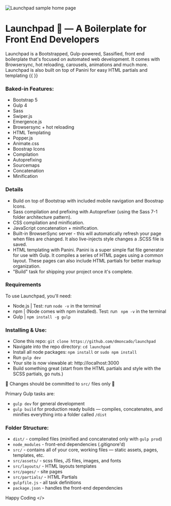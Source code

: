 ![Launchpad sample home page](https://github.com/dmoncado/launchpad/blob/main/src/assets/images/launchpad-home.jpg)

# Launchpad 🚀 — A Boilerplate for Front End Developers
Launchpad is a Bootstrapped, Gulp-powered, Sassified, front end boilerplate that's focused on automated web development. It comes with Browsersync, hot reloading, carousels, animations and much more. Launchpad is also built on top of Panini for easy HTML partials and templating {{  }}

### Baked-in Features:

* Bootstrap 5
* Gulp 4
* Sass
* Swiper.js
* Emergence.js
* Browsersync + hot reloading
* HTML Templating
* Popper.js
* Animate.css
* Boostrap Icons
* Compilation
* Autoprefixing
* Sourcemaps
* Concatenation
* Minification


### Details

- Build on top of Bootstrap with included mobile navigation and Boostrap Icons.
-	Sass compilation and prefixing with Autoprefixer (using the Sass 7-1 folder architecture pattern).
- CSS compilation and minification.
- JavaScript concatenation + minification.
-	Built-in BrowserSync server - this will automatically refresh your page when files are changed. It also live-injects style changes a .SCSS file is saved.
-	HTML templating with Panini. Panini is a super simple flat file generator for use with Gulp. It compiles a series of HTML pages using a common layout. These pages can also include HTML partials for better markup organization.
-	"Build" task for shipping your project once it's complete.


### Requirements

To use Launchpad, you'll need:

-	Node.js | Test: run ` node -v ` in the terminal
-	npm | (Node comes with npm installed). Test: run ` npm -v`  in the terminal
-	Gulp | `npm install -g gulp`


### Installing & Use:

- Clone this repo: `git clone https://github.com/dmoncado/launchpad`
- Navigate into the repo directory: `cd launchpad`
- Install all node packages: `npm install` or `sudo npm install`
- Run `gulp dev`
- Your site is now viewable at: http://localhost:3000
- Build something great (start from the HTML partials and style with the SCSS partials, go nuts.)

🚨 Changes should be committed to `src/` files only 🚨

Primary Gulp tasks are:
-	`gulp dev` for general development
-	`gulp build` for production ready builds — compiles, concatenates, and minifies everything into a folder called `/dist`


### Folder Structure:

- `dist/` - compiled files (minified and concatenated only with `gulp prod`)
- `node_modules` - front-end dependencies (.gitignore'd)
- `src/` - contains all of your core, working files — static assets, pages, templates, etc.
- `src/assets/` - scss files, JS files, images, and fonts
- `src/layouts/` - HTML layouts templates
- `src/pages/` - site pages
- `src/partials/` - HTML Partials
- `gulpfile.js` - all task definitions
- `package.json` - handles the front-end dependencies


Happy Coding </>
